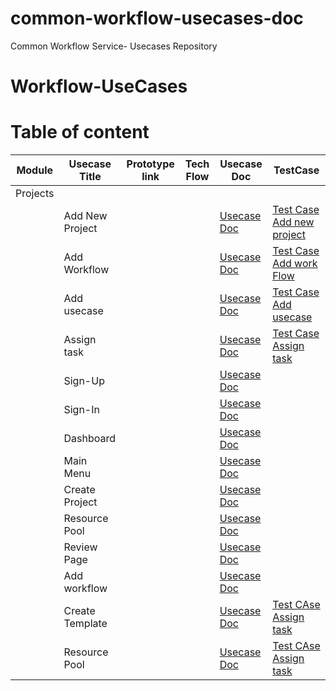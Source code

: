# common-workflow-usecases-doc
Common Workflow Service- Usecases Repository

# Workflow-UseCases

# Table of content

| Module | Usecase Title | Prototype link | Tech Flow  | Usecase Doc | TestCase
| - | - | - | - |  - |  - |
| Projects |  |  |  |
|  | Add New Project |   |  |[Usecase Doc](https://github.com/AppkubeCloud/common-workflow-usecases-doc/blob/main/Projects/Create%20Project%20UC.md) | [Test Case Add new project](https://github.com/AppkubeCloud/common-workflow-usecases-doc/blob/main/Projects/Add%20New%20Project%20Tc.md)
|  | Add Workflow |  |   |[Usecase Doc](https://github.com/AppkubeCloud/common-workflow-usecases-doc/blob/main/Projects/Add%20Workflow%20to%20Project%20UC.md) | [Test Case Add work Flow](https://github.com/AppkubeCloud/common-workflow-usecases-doc/blob/main/Projects/Add%20Workflow%20tc.md)
|  | Add usecase |  |   |[Usecase Doc](https://github.com/AppkubeCloud/common-workflow-usecases-doc/blob/main/Projects/Add%20Use%20Case%20to%20workflow%20UC.md) | [Test Case Add usecase](https://github.com/AppkubeCloud/common-workflow-usecases-doc/blob/main/Projects/Add%20usecase%20tc.md)
|  | Assign task | |   |[Usecase Doc](https://github.com/AppkubeCloud/common-workflow-usecases-doc/blob/main/Projects/Assign%20Task%20to%20user%20UC.md)  | [Test Case Assign task](https://github.com/AppkubeCloud/common-workflow-usecases-doc/blob/main/Projects/Assign%20task%20tc.md)
|  | Sign-Up | |   |[Usecase Doc](https://github.com/AppkubeCloud/common-workflow-usecases-doc/blob/main/Projects/Sign-up%20use%20case.md) | 
|  | Sign-In | |   |[Usecase Doc](https://github.com/AppkubeCloud/common-workflow-usecases-doc/blob/main/Projects/Sign-In%20use%20case.md) | 
|  | Dashboard | |   |[Usecase Doc](https://github.com/AppkubeCloud/common-workflow-usecases-doc/blob/main/Projects/Dashboard%20Use%20case.md) |
|  | Main Menu | |   |[Usecase Doc](https://github.com/AppkubeCloud/common-workflow-usecases-doc/blob/main/Projects/Main%20Menu.md) | 
|  | Create Project | |   |[Usecase Doc](https://github.com/AppkubeCloud/common-workflow-usecases-doc/blob/main/Projects/Create%20Project%20Use%20Case.md) |
|  | Resource Pool | |   |[Usecase Doc](https://github.com/AppkubeCloud/common-workflow-usecases-doc/blob/main/Projects/Resource%20Pool%20Use%20Case.md) |
|  | Review Page | |   |[Usecase Doc](https://github.com/AppkubeCloud/common-workflow-usecases-doc/blob/main/Projects/Assign%20Task%20to%20user%20UC.md) |
|  | Add workflow | |   |[Usecase Doc](https://github.com/AppkubeCloud/common-workflow-usecases-doc/blob/main/Projects/Add%20Workflow%20Use%20Case.md)  | 
|  | Create Template | |   |[Usecase Doc](https://github.com/AppkubeCloud/common-workflow-usecases-doc/blob/main/Projects/Assign%20Task%20to%20user%20UC.md)  | [Test CAse Assign task](https://github.com/AppkubeCloud/common-workflow-usecases-doc/blob/main/Projects/Assign%20task%20tc.md)
|  | Resource Pool | |   |[Usecase Doc](https://github.com/AppkubeCloud/common-workflow-usecases-doc/blob/main/Projects/Assign%20Task%20to%20user%20UC.md)  | [Test CAse Assign task](https://github.com/AppkubeCloud/common-workflow-usecases-doc/blob/main/Projects/Assign%20task%20tc.md)
